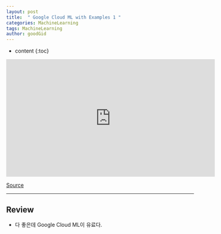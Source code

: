 ```yaml
---
layout: post
title:  " Google Cloud ML with Examples 1 "
categories: MachineLearning
tags: MachineLearning
author: goodGid
---
```

* content
{:toc}


<iframe width="560" height="315" src="https://www.youtube.com/embed/8Jkz2HexDAM" frameborder="0" allow="autoplay; encrypted-media" allowfullscreen></iframe>


[Source](https://github.com/hunkim/GoogleCloudMLExamples)


---

## Review

* 다 좋은데 Google Cloud ML이 유료다. 